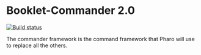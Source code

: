 # Booklet-Commander 2.0

[![Build status]( https://travis-ci.com/SquareBracketAssociates/Booklet-Commander.svg?branch=master)](https://travis-ci.com/SquareBracketAssociates/Booklet-Commander)

The commander framework is the command framework that Pharo will use to replace all the others.
